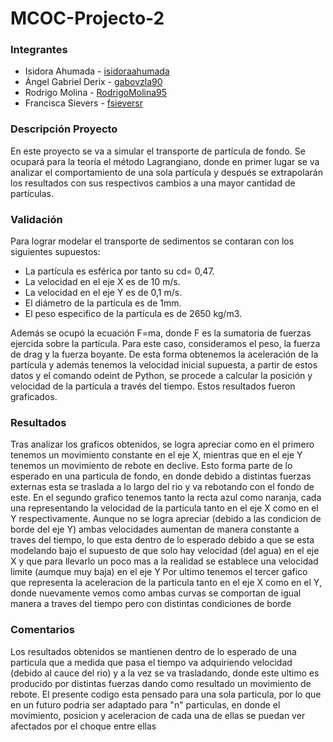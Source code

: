 # MCOC-Projecto-2


### Integrantes 
* Isidora Ahumada - [isidoraahumada](https://github.com/isidoraahumada)
* Ángel Gabriel Derix - [gabovzla90](https://github.com/gabovzla90)
* Rodrigo Molina - [RodrigoMolina95](https://github.com/RodrigoMolina95)
* Francisca Sievers - [fsieversr](https://github.com/fsieversr)
### Descripción Proyecto
En este proyecto se va a simular el transporte de partícula de fondo. Se ocupará para la teoría el método Lagrangiano, donde en primer lugar se va analizar el comportamiento de una sola partícula y después se extrapolarán los resultados con sus respectivos cambios a una mayor cantidad de partículas.
    
### Validación
Para lograr modelar el transporte de sedimentos se contaran con los siguientes supuestos:
* La partícula es esférica por tanto su cd= 0,47.
* La velocidad en el eje X es de 10 m/s.
* La velocidad en el eje Y es de 0,1 m/s.
* El diámetro de la partícula es de 1mm.
* El peso especifico de la partícula es de 2650 kg/m3. 
 
Además se ocupó la ecuación F=ma, donde F es la sumatoria de fuerzas ejercida sobre la partícula. Para este caso, consideramos el peso, la fuerza de drag y la fuerza boyante. De esta forma obtenemos la aceleración de la partícula y además tenemos la velocidad inicial supuesta, a partir de estos datos y el comando odeint de Python, se procede a calcular la posición y velocidad de la partícula a través del tiempo. Estos resultados fueron graficados.  

### Resultados
Tras analizar los graficos obtenidos, se logra apreciar como en el primero tenemos un movimiento constante en el eje X, mientras que en el eje Y tenemos un movimiento de rebote en declive. Esto forma parte de lo esperado en una particula de fondo, en donde debido a distintas fuerzas externas esta se traslada a lo largo del rio y va rebotando con el fondo de este.
En el segundo grafico tenemos tanto la recta azul como naranja, cada una representando la velocidad de la particula tanto en el eje X como en el Y respectivamente. Aunque no se logra apreciar (debido a las condicion de borde del eje Y) ambas velocidades aumentan de manera constante a traves del tiempo, lo que esta dentro de lo esperado debido a que se esta modelando bajo el supuesto de que solo hay velocidad (del agua) en el eje X y que para llevarlo un poco mas a la realidad se establece una velocidad limite (aumque muy baja) en el eje Y
Por ultimo tenemos el tercer gafico que representa la aceleracion de la particula tanto en el eje X como en el Y, donde nuevamente vemos como ambas curvas se comportan de igual manera a traves del tiempo pero con distintas condiciones de borde
 
### Comentarios
Los resultados obtenidos se mantienen dentro de lo esperado de una particula que a medida que pasa el tiempo va adquiriendo velocidad (debido al cauce del rio) y a la vez se va trasladando, donde este ultimo es producido por distintas fuerzas dando como resultado un movimiento de rebote. 
El presente codigo esta pensado para una sola particula, por lo que en un futuro podria ser adaptado para "n" particulas, en donde el movimiento, posicion y aceleracion de cada una de ellas se puedan ver afectados por el choque entre ellas
